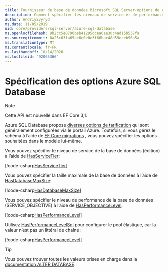 ```yaml
---
title: Fournisseur de base de données Microsoft SQL Server-options de Azure SQL Database-EF Core
description: Comment spécifier les niveaux de service et de performances pour Azure SQL Database avec le fournisseur de base de données SQL Server Entity Framework Core
author: AndriySvyryd
ms.date: 11/05/2019
uid: core/providers/sql-server/azure-sql-database
ms.openlocfilehash: 9b2cc5e0790beb41295dcea6ae30c4ad15b537fa
ms.sourcegitcommit: 0a25c03fa65ae6e0e0e3f66bac48d59eceb96a5a
ms.translationtype: MT
ms.contentlocale: fr-FR
ms.lasthandoff: 10/14/2020
ms.locfileid: "92065366"
---
```

# <a name="specifying-azure-sql-database-options"></a>Spécification des options Azure SQL Database

>[!NOTE]
> Cette API est nouvelle dans EF Core 3,1.

Azure SQL Database propose [diverses options de tarification](https://azure.microsoft.com/pricing/details/sql-database/single/) qui sont généralement configurées via le portail Azure. Toutefois, si vous gérez le schéma à l’aide de [EF Core migrations](xref:core/managing-schemas/migrations/index) , vous pouvez spécifier les options souhaitées dans le modèle lui-même.

Vous pouvez spécifier le niveau de service de la base de données (édition) à l’aide de [HasServiceTier](/dotnet/api/Microsoft.EntityFrameworkCore.SqlServerModelBuilderExtensions.HasServiceTier):

[!code-csharp[HasServiceTier](../../../../samples/core/SqlServer/AzureDatabase/AzureSqlContext.cs?name=HasServiceTier)]

Vous pouvez spécifier la taille maximale de la base de données à l’aide de [HasDatabaseMaxSize](/dotnet/api/Microsoft.EntityFrameworkCore.SqlServerModelBuilderExtensions.HasDatabaseMaxSize):

[!code-csharp[HasDatabaseMaxSize](../../../../samples/core/SqlServer/AzureDatabase/AzureSqlContext.cs?name=HasDatabaseMaxSize)]

Vous pouvez spécifier le niveau de performance de la base de données (SERVICE_OBJECTIVE) à l’aide de [HasPerformanceLevel](/dotnet/api/Microsoft.EntityFrameworkCore.SqlServerModelBuilderExtensions.HasPerformanceLevel):

[!code-csharp[HasPerformanceLevel](../../../../samples/core/SqlServer/AzureDatabase/AzureSqlContext.cs?name=HasPerformanceLevel)]

Utilisez [HasPerformanceLevelSql](/dotnet/api/Microsoft.EntityFrameworkCore.SqlServerModelBuilderExtensions.HasPerformanceLevelSql) pour configurer le pool élastique, car la valeur n’est pas un littéral de chaîne :

[!code-csharp[HasPerformanceLevel](../../../../samples/core/SqlServer/AzureDatabase/AzureSqlContext.cs?name=HasPerformanceLevelSql)]

>[!TIP]
> Vous pouvez trouver toutes les valeurs prises en charge dans la [documentation ALTER DATABASE](/sql/t-sql/statements/alter-database-transact-sql?view=azuresqldb-current&preserve-view=true).

